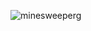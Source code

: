 ![minesweeperg](https://github.com/RubensTFJ/mineSweeper/assets/89268663/fbba479c-505f-412f-89b4-f7d31285d240)

